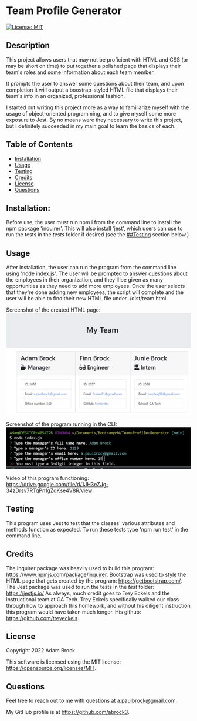# Team Profile Generator
[![License: MIT](https://img.shields.io/badge/License-MIT-yellow.svg)](https://opensource.org/licenses/MIT)

## Description
This project allows users that may not be proficient with HTML and CSS (or may be short on time) to put together a polished page that displays their team's roles and some information about each team member. 

It prompts the user to answer some questions about their team, and upon completion it will output a boostrap-styled HTML file that displays their team's info in an organized, professional fashion.

I started out writing this project more as a way to familiarize myself with the usage of object-oriented programming, and to give myself some more exposure to Jest. By no means were they necessary to write this project, but I definitely succeeded in my main goal to learn the basics of each. 

## Table of Contents

- [Installation](#installation)
- [Usage](#usage)
- [Testing](#testing)
- [Credits](#credits)
- [License](#license)
- [Questions](#questions)

    
## Installation:

Before use, the user must run npm i from the command line to install the npm package 'inquirer'. This will also install 'jest', which users can use to run the tests in the _tests_ folder if desired (see the [##Testing](#testing) section below.)

## Usage

After installation, the user can run the program from the command line using 'node index.js'. The user will be prompted to answer questions about the employees in their organization, and they'll be given as many opportunities as they need to add more employees. Once the user selects that they're done adding new employees, the script will complete and the user will be able to find their new HTML file under ./dist/team.html.

Screenshot of the created HTML page:
![Screenshot](assets/images/screenshot1.jpg?raw=true "Screenshot")

Screenshot of the program running in the CLI:
![Screenshot](assets/images/screenshot2.jpg?raw=true "Screenshot")

Video of this program functioning: https://drive.google.com/file/d/1JH3eZJg-34zDrsv7RTqPn1gZqKse4V8R/view

## Testing

This program uses Jest to test that the classes' various attributes and methods function as expected. To run these tests type 'npm run test' in the command line.

## Credits

The Inquirer package was heavily used to build this program: https://www.npmjs.com/package/inquirer. 
Bootstrap was used to style the HTML page that gets created by the program: https://getbootstrap.com/. 
The Jest package was used to run the tests in the _test_ folder: https://jestjs.io/
As always, much credit goes to Trey Eckels and the instructional team at GA Tech. Trey Eckels specifically walked our class through how to approach this homework, and without his diligent instruction this program would have taken much longer. His github: https://github.com/treyeckels.
      
## License
      
Copyright 2022 Adam Brock
      
This software is licensed using the MIT license: https://opensource.org/licenses/MIT.

## Questions

Feel free to reach out to me with questions at a.paulbrock@gmail.com.

My GitHub profile is at https://github.com/abrock3.